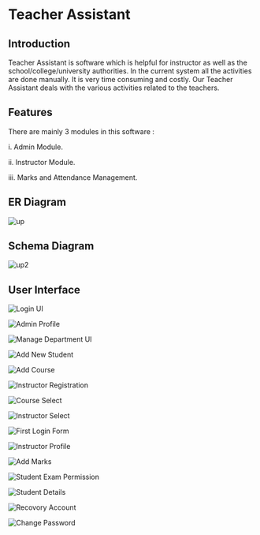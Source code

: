 # Teacher Assistant

## Introduction
  Teacher Assistant is software which is helpful for instructor as well as the school/college/university authorities. In the current system all the activities are done manually. It is very time consuming and costly. Our Teacher Assistant deals with the various activities related to the teachers.


## Features 
There are mainly 3 modules in this software :

i.	Admin Module.

ii.	Instructor Module.

iii.	Marks and Attendance Management.


## ER Diagram 
![up](https://user-images.githubusercontent.com/58485174/143671087-e2b917a1-c655-4487-aa47-e121b77b6f0a.jpg)

## Schema Diagram
![up2](https://user-images.githubusercontent.com/58485174/143671131-d49cc865-0f42-40a4-adf1-e02005fe9f78.jpg)


## User Interface

![Login UI](https://user-images.githubusercontent.com/58485174/143671171-633fec91-f62b-419a-b641-3a990d2d5d2b.jpg)

![Admin Profile](https://user-images.githubusercontent.com/58485174/143671188-84f649a5-9501-47f3-bdc0-e4ea8140405e.jpg)

![Manage Department UI](https://user-images.githubusercontent.com/58485174/143671203-71914bb9-d9b3-457b-bab4-b5e25935c45d.jpg)

![Add New Student](https://user-images.githubusercontent.com/58485174/143671209-3a64ae75-fd67-43c2-9256-c68e5c60617d.jpg)

![Add Course](https://user-images.githubusercontent.com/58485174/143671218-07f8f2d1-c688-41fd-8ee2-18fbe1bb1f4b.jpg)

![Instructor Registration](https://user-images.githubusercontent.com/58485174/143671226-b966ce5f-048a-44f8-b248-e173942315c4.jpg)

![Course Select](https://user-images.githubusercontent.com/58485174/143671246-a4b9ca8d-531f-4efc-a41b-7a663d2ba500.jpg)

![Instructor Select](https://user-images.githubusercontent.com/58485174/143671253-cfcb79e5-3aa8-4144-8b44-2f6d67aba07f.jpg)

![First Login Form](https://user-images.githubusercontent.com/58485174/143671288-2abc924a-4f61-4f7b-91db-6c7e2a5bbefb.jpg)

![Instructor Profile](https://user-images.githubusercontent.com/58485174/143671290-581b1c21-dc85-4d5b-a48d-e0e53386207e.jpg)

![Add Marks](https://user-images.githubusercontent.com/58485174/143671298-324ea157-6491-4ba2-afc8-06fe320bc206.jpg)

![Student Exam Permission](https://user-images.githubusercontent.com/58485174/143671314-bb50c26c-b4e2-493b-b07f-18ba7e4d4494.jpg)

![Student Details](https://user-images.githubusercontent.com/58485174/143671325-7bd7ed44-f40f-4e9a-ac72-765c3e71a427.jpg)

![Recovory Account](https://user-images.githubusercontent.com/58485174/143671330-ecf5c51b-160f-4517-ad05-53aa2be83417.jpg)

![Change Password](https://user-images.githubusercontent.com/58485174/143671334-5ed1182d-403f-492f-94a1-3aab203c1bd7.jpg)


